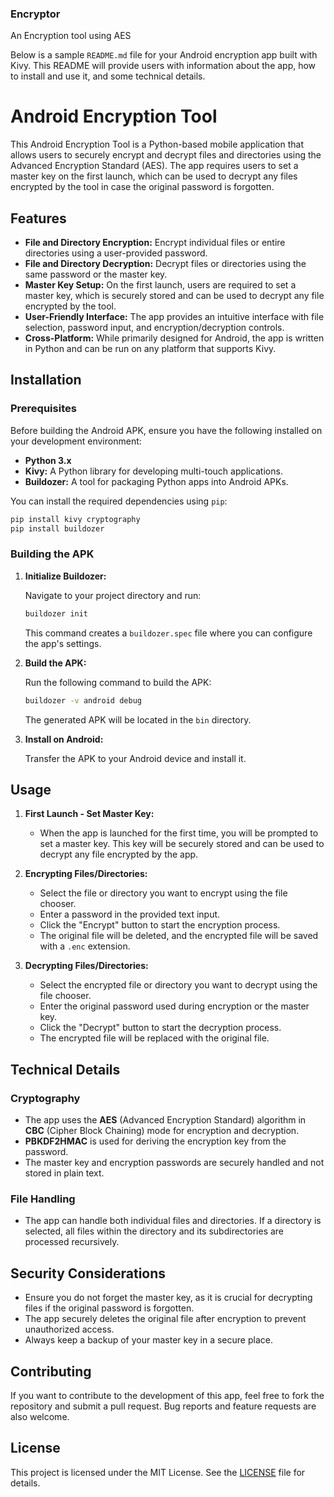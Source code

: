 ### Encryptor
An Encryption tool using AES

Below is a sample `README.md` file for your Android encryption app built with Kivy. This README will provide users with information about the app, how to install and use it, and some technical details.



# Android Encryption Tool

This Android Encryption Tool is a Python-based mobile application that allows users to securely encrypt and decrypt files and directories using the Advanced Encryption Standard (AES). The app requires users to set a master key on the first launch, which can be used to decrypt any files encrypted by the tool in case the original password is forgotten.

## Features

- **File and Directory Encryption:** Encrypt individual files or entire directories using a user-provided password.
- **File and Directory Decryption:** Decrypt files or directories using the same password or the master key.
- **Master Key Setup:** On the first launch, users are required to set a master key, which is securely stored and can be used to decrypt any file encrypted by the tool.
- **User-Friendly Interface:** The app provides an intuitive interface with file selection, password input, and encryption/decryption controls.
- **Cross-Platform:** While primarily designed for Android, the app is written in Python and can be run on any platform that supports Kivy.

## Installation

### Prerequisites

Before building the Android APK, ensure you have the following installed on your development environment:

- **Python 3.x**
- **Kivy:** A Python library for developing multi-touch applications.
- **Buildozer:** A tool for packaging Python apps into Android APKs.

You can install the required dependencies using `pip`:

```bash
pip install kivy cryptography
pip install buildozer
```

### Building the APK

1. **Initialize Buildozer:**

   Navigate to your project directory and run:

   ```bash
   buildozer init
   ```

   This command creates a `buildozer.spec` file where you can configure the app's settings.

2. **Build the APK:**

   Run the following command to build the APK:

   ```bash
   buildozer -v android debug
   ```

   The generated APK will be located in the `bin` directory.

3. **Install on Android:**

   Transfer the APK to your Android device and install it.

## Usage

1. **First Launch - Set Master Key:**

   - When the app is launched for the first time, you will be prompted to set a master key. This key will be securely stored and can be used to decrypt any file encrypted by the app.

2. **Encrypting Files/Directories:**

   - Select the file or directory you want to encrypt using the file chooser.
   - Enter a password in the provided text input.
   - Click the "Encrypt" button to start the encryption process.
   - The original file will be deleted, and the encrypted file will be saved with a `.enc` extension.

3. **Decrypting Files/Directories:**

   - Select the encrypted file or directory you want to decrypt using the file chooser.
   - Enter the original password used during encryption or the master key.
   - Click the "Decrypt" button to start the decryption process.
   - The encrypted file will be replaced with the original file.

## Technical Details

### Cryptography

- The app uses the **AES** (Advanced Encryption Standard) algorithm in **CBC** (Cipher Block Chaining) mode for encryption and decryption.
- **PBKDF2HMAC** is used for deriving the encryption key from the password.
- The master key and encryption passwords are securely handled and not stored in plain text.

### File Handling

- The app can handle both individual files and directories. If a directory is selected, all files within the directory and its subdirectories are processed recursively.

## Security Considerations

- Ensure you do not forget the master key, as it is crucial for decrypting files if the original password is forgotten.
- The app securely deletes the original file after encryption to prevent unauthorized access.
- Always keep a backup of your master key in a secure place.

## Contributing

If you want to contribute to the development of this app, feel free to fork the repository and submit a pull request. Bug reports and feature requests are also welcome.

## License

This project is licensed under the MIT License. See the [LICENSE](LICENSE) file for details.
```
